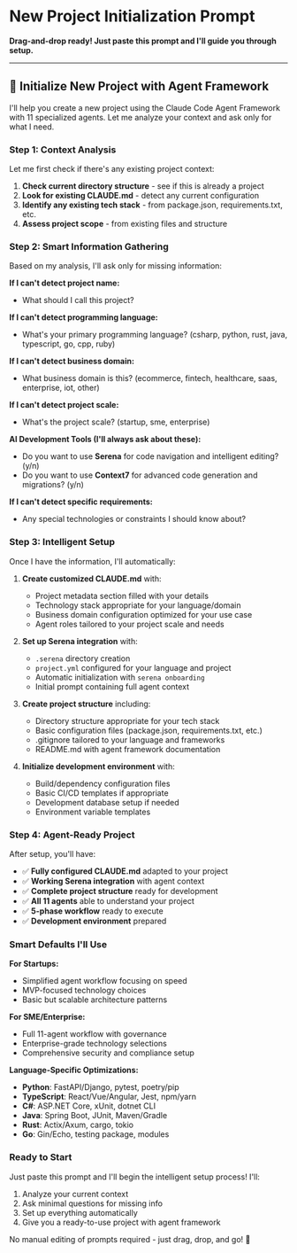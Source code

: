 # New Project Initialization Prompt

**Drag-and-drop ready! Just paste this prompt and I'll guide you through setup.**

---

## 🚀 Initialize New Project with Agent Framework

I'll help you create a new project using the Claude Code Agent Framework with 11 specialized agents. Let me analyze your context and ask only for what I need.

### Step 1: Context Analysis

Let me first check if there's any existing project context:

1. **Check current directory structure** - see if this is already a project
2. **Look for existing CLAUDE.md** - detect any current configuration
3. **Identify any existing tech stack** - from package.json, requirements.txt, etc.
4. **Assess project scope** - from existing files and structure

### Step 2: Smart Information Gathering

Based on my analysis, I'll ask only for missing information:

**If I can't detect project name:**
- What should I call this project?

**If I can't detect programming language:**
- What's your primary programming language? (csharp, python, rust, java, typescript, go, cpp, ruby)

**If I can't detect business domain:**
- What business domain is this? (ecommerce, fintech, healthcare, saas, enterprise, iot, other)

**If I can't detect project scale:**
- What's the project scale? (startup, sme, enterprise)

**AI Development Tools (I'll always ask about these):**
- Do you want to use **Serena** for code navigation and intelligent editing? (y/n)
- Do you want to use **Context7** for advanced code generation and migrations? (y/n)

**If I can't detect specific requirements:**
- Any special technologies or constraints I should know about?

### Step 3: Intelligent Setup

Once I have the information, I'll automatically:

1. **Create customized CLAUDE.md** with:
   - Project metadata section filled with your details
   - Technology stack appropriate for your language/domain
   - Business domain configuration optimized for your use case
   - Agent roles tailored to your project scale and needs

2. **Set up Serena integration** with:
   - `.serena` directory creation
   - `project.yml` configured for your language and project
   - Automatic initialization with `serena onboarding`
   - Initial prompt containing full agent context

3. **Create project structure** including:
   - Directory structure appropriate for your tech stack
   - Basic configuration files (package.json, requirements.txt, etc.)
   - .gitignore tailored to your language and frameworks
   - README.md with agent framework documentation

4. **Initialize development environment** with:
   - Build/dependency configuration files
   - Basic CI/CD templates if appropriate
   - Development database setup if needed
   - Environment variable templates

### Step 4: Agent-Ready Project

After setup, you'll have:

- ✅ **Fully configured CLAUDE.md** adapted to your project
- ✅ **Working Serena integration** with agent context
- ✅ **Complete project structure** ready for development  
- ✅ **All 11 agents** able to understand your project
- ✅ **5-phase workflow** ready to execute
- ✅ **Development environment** prepared

### Smart Defaults I'll Use

**For Startups:**
- Simplified agent workflow focusing on speed
- MVP-focused technology choices
- Basic but scalable architecture patterns

**For SME/Enterprise:**
- Full 11-agent workflow with governance
- Enterprise-grade technology selections
- Comprehensive security and compliance setup

**Language-Specific Optimizations:**
- **Python**: FastAPI/Django, pytest, poetry/pip
- **TypeScript**: React/Vue/Angular, Jest, npm/yarn
- **C#**: ASP.NET Core, xUnit, dotnet CLI
- **Java**: Spring Boot, JUnit, Maven/Gradle
- **Rust**: Actix/Axum, cargo, tokio
- **Go**: Gin/Echo, testing package, modules

### Ready to Start

Just paste this prompt and I'll begin the intelligent setup process! I'll:
1. Analyze your current context
2. Ask minimal questions for missing info
3. Set up everything automatically
4. Give you a ready-to-use project with agent framework

No manual editing of prompts required - just drag, drop, and go! 🚀